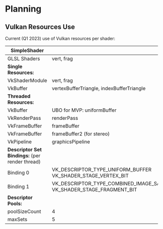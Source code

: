 # Planning

## Vulkan Resources Use

Current (Q1 2023) use of Vulkan resources per shader:

| **SimpleShader** |   |
| ---      | ---           |
| GLSL Shaders  | vert, frag    | 
| **Single Resources:**
| VkShaderModule   | vert, frag | 
| VkBuffer   | vertexBufferTriangle, indexBufferTriangle | 
| **Threaded Resources:**
| VkBuffer  | UBO for MVP: uniformBuffer | 
| VkRenderPass  | renderPass | 
| VkFrameBuffer  | frameBuffer | 
| VkFrameBuffer  | frameBuffer2 (for stereo) | 
| VkPipeline | graphicsPipeline
| **Descriptor Set Bindings:** (per render thread)
| Binding 0 | VK_DESCRIPTOR_TYPE_UNIFORM_BUFFER VK_SHADER_STAGE_VERTEX_BIT
| Binding 1 | VK_DESCRIPTOR_TYPE_COMBINED_IMAGE_SAMPLER VK_SHADER_STAGE_FRAGMENT_BIT
| **Descriptor Pools:** |
| poolSizeCount | 4
| maxSets | 5
